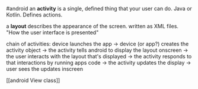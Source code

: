 #android 
an **activity** is a single, defined thing that your user can do. Java or Kotlin. Defines actions.


a **layout** describes the appearance of the screen. written as XML files. "How the user interface is presented"

chain of activities:
device launches the app 
-> device (or app?) creates the activity object 
-> the activity tells android to display the layout onscreen 
-> the user interacts with the layout that's displayed 
-> the activity responds to that interactions by running apps code 
-> the activity updates the display 
-> user sees the updates inscreen

[[android View class]]
